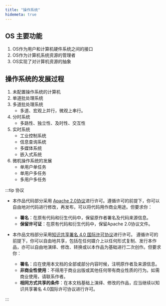 ```yaml
---
title: "操作系统"
hidemeta: true
---
```

## OS 主要功能

1. OS作为用户和计算机硬件系统之间的接口
2. OS作为计算机系统资源的管理者
3. OS实现了对计算机资源的抽象

## 操作系统的发展过程

1. 未配置操作系统的计算机
2. 单道批处理系统
3. 多道批处理系统
   - 多道、宏观上并行，微观上串行。
4. 分时系统
   * 多路性、独立性、及时性、交互性
5. 实时系统
   - 工业控制系统
   - 信息查询系统
   - 多媒体系统
   - 嵌入式系统
6. 微机操作系统的发展
   - 单用户单任务
   - 单用户多任务
   - 多用户多任务


:::tip 协议

- 本作品代码部分采用 [Apache 2.0协议](https://www.apache.org/licenses/LICENSE-2.0)进行许可。遵循许可的前提下，你可以自由地对代码进行修改，再发布，可以将代码用作商业用途。但要求你：
  - **署名**：在原有代码和衍生代码中，保留原作者署名及代码来源信息。
  - **保留许可证**：在原有代码和衍生代码中，保留Apache 2.0协议文件。

- 本作品文档部分采用[知识共享署名 4.0 国际许可协议](http://creativecommons.org/licenses/by/4.0/)进行许可。 遵循许可的前提下，你可以自由地共享，包括在任何媒介上以任何形式复制、发行本作品，亦可以自由地演绎、修改、转换或以本作品为基础进行二次创作。但要求你：
  - **署名**：应在使用本文档的全部或部分内容时候，注明原作者及来源信息。
  - **非商业性使用**：不得用于商业出版或其他任何带有商业性质的行为。如需商业使用，请联系作者。
  - **相同方式共享的条件**：在本文档基础上演绎、修改的作品，应当继续以知识共享署名 4.0国际许可协议进行许可。

:::